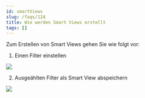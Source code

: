 ```yaml
---
id: smartViews
slug: /faqs/124
title: Wie werden Smart Views erstellt
tags: []
---
```

Zum Erstellen von Smart Views gehen Sie wie folgt vor:

1. Einen Filter einstellen

![](https://caqadmin.blob.core.windows.net/faqs/124/5de5e6c1-0db8-4a80-bba8-c1e6421a8994-images-mceclip0.png)

2. Ausgeählten Filter als Smart View abspeichern

![](https://caqadmin.blob.core.windows.net/faqs/124/891c1ae1-5946-4493-8e07-461597a6afab-images-mceclip1.png)